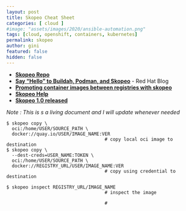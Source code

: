 ```yaml
---
layout: post
title: Skopeo Cheat Sheet
categories: [ cloud ]
#image: "assets/images/2020/ansible-automation.png"
tags: [cloud, openshift, containers, kubernetes]
permalink: skopeo
author: gini
featured: false
hidden: false
---
```


- **[Skopeo Repo](https://github.com/containers/skopeo)**
- **[Say “Hello” to Buildah, Podman, and Skopeo](https://servicesblog.redhat.com/2019/10/09/say-hello-to-buildah-podman-and-skopeo/)** - Red Hat Blog
- **[Promoting container images between registries with skopeo](https://www.openshift.com/blog/promoting-container-images-between-registries-with-skopeo)**
- **[Skopeo Help](https://www.systutorials.com/docs/linux/man/1-skopeo/)**
- **[Skopeo 1.0 released](https://www.redhat.com/en/blog/skopeo-10-released)**

*Note : This is s a living document and I will update whenever needed*

```
$ skopeo copy \
  oci:/home/USER/SOURCE_PATH \
  docker://quay.io/USER/IMAGE_NAME:VER
                                    # copy local oci image to destination
$ skopeo copy \
  --dest-creds=USER_NAME:TOKEN \
  oci:/home/USER/SOURCE_PATH \
  docker://REGISTRY_URL/USER/IMAGE_NAME:VER
                                    # copy using credential to destination

$ skopeo inspect REGISTRY_URL/IMAGE_NAME
                                    # inspect the image

                                    #
```
